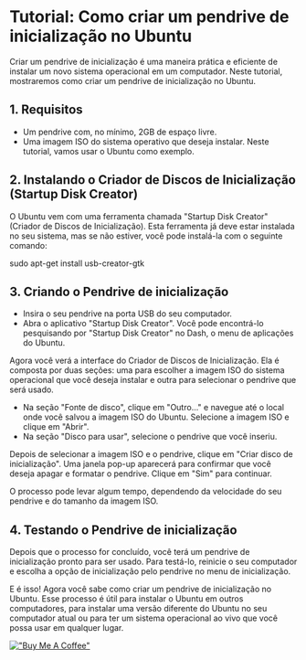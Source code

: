 # Tutorial: Como criar um pendrive de inicialização no Ubuntu

Criar um pendrive de inicialização é uma maneira prática e eficiente de instalar um novo sistema operacional em um computador. Neste tutorial, mostraremos como criar um pendrive de inicialização no Ubuntu. 

## 1. Requisitos

- Um pendrive com, no mínimo, 2GB de espaço livre.
- Uma imagem ISO do sistema operativo que deseja instalar. Neste tutorial, vamos usar o Ubuntu como exemplo.

## 2. Instalando o Criador de Discos de Inicialização (Startup Disk Creator)

O Ubuntu vem com uma ferramenta chamada "Startup Disk Creator" (Criador de Discos de Inicialização). Esta ferramenta já deve estar instalada no seu sistema, mas se não estiver, você pode instalá-la com o seguinte comando:

sudo apt-get install usb-creator-gtk

## 3. Criando o Pendrive de inicialização

- Insira o seu pendrive na porta USB do seu computador.
- Abra o aplicativo "Startup Disk Creator". Você pode encontrá-lo pesquisando por "Startup Disk Creator" no Dash, o menu de aplicações do Ubuntu.

Agora você verá a interface do Criador de Discos de Inicialização. Ela é composta por duas seções: uma para escolher a imagem ISO do sistema operacional que você deseja instalar e outra para selecionar o pendrive que será usado.

- Na seção "Fonte de disco", clique em "Outro..." e navegue até o local onde você salvou a imagem ISO do Ubuntu. Selecione a imagem ISO e clique em "Abrir".
- Na seção "Disco para usar", selecione o pendrive que você inseriu.

Depois de selecionar a imagem ISO e o pendrive, clique em "Criar disco de inicialização". Uma janela pop-up aparecerá para confirmar que você deseja apagar e formatar o pendrive. Clique em "Sim" para continuar.

O processo pode levar algum tempo, dependendo da velocidade do seu pendrive e do tamanho da imagem ISO.

## 4. Testando o Pendrive de inicialização

Depois que o processo for concluído, você terá um pendrive de inicialização pronto para ser usado. Para testá-lo, reinicie o seu computador e escolha a opção de inicialização pelo pendrive no menu de inicialização.

E é isso! Agora você sabe como criar um pendrive de inicialização no Ubuntu. Esse processo é útil para instalar o Ubuntu em outros computadores, para instalar uma versão diferente do Ubuntu no seu computador atual ou para ter um sistema operacional ao vivo que você possa usar em qualquer lugar.

[!["Buy Me A Coffee"](https://user-images.githubusercontent.com/1376749/120938564-50c59780-c6e1-11eb-814f-22a0399623c5.png)](https://www.buymeacoffee.com/govinda777)